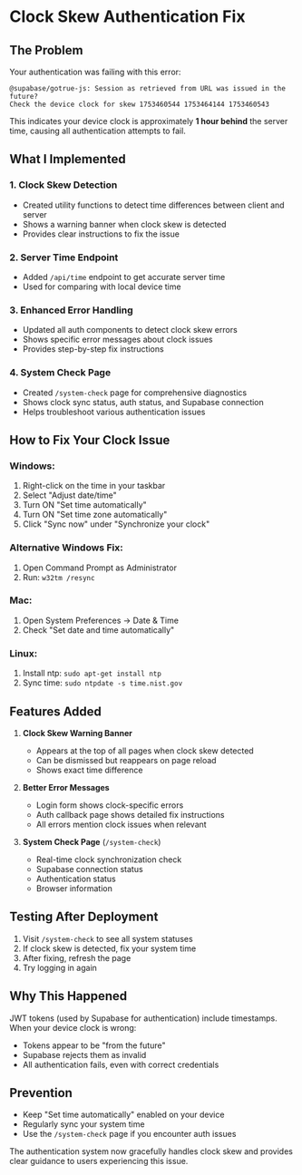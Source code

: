 # Clock Skew Authentication Fix

## The Problem

Your authentication was failing with this error:

```
@supabase/gotrue-js: Session as retrieved from URL was issued in the future?
Check the device clock for skew 1753460544 1753464144 1753460543
```

This indicates your device clock is approximately **1 hour behind** the server time, causing all authentication attempts to fail.

## What I Implemented

### 1. **Clock Skew Detection**

- Created utility functions to detect time differences between client and server
- Shows a warning banner when clock skew is detected
- Provides clear instructions to fix the issue

### 2. **Server Time Endpoint**

- Added `/api/time` endpoint to get accurate server time
- Used for comparing with local device time

### 3. **Enhanced Error Handling**

- Updated all auth components to detect clock skew errors
- Shows specific error messages about clock issues
- Provides step-by-step fix instructions

### 4. **System Check Page**

- Created `/system-check` page for comprehensive diagnostics
- Shows clock sync status, auth status, and Supabase connection
- Helps troubleshoot various authentication issues

## How to Fix Your Clock Issue

### Windows:

1. Right-click on the time in your taskbar
2. Select "Adjust date/time"
3. Turn ON "Set time automatically"
4. Turn ON "Set time zone automatically"
5. Click "Sync now" under "Synchronize your clock"

### Alternative Windows Fix:

1. Open Command Prompt as Administrator
2. Run: `w32tm /resync`

### Mac:

1. Open System Preferences → Date & Time
2. Check "Set date and time automatically"

### Linux:

1. Install ntp: `sudo apt-get install ntp`
2. Sync time: `sudo ntpdate -s time.nist.gov`

## Features Added

1. **Clock Skew Warning Banner**
   - Appears at the top of all pages when clock skew detected
   - Can be dismissed but reappears on page reload
   - Shows exact time difference

2. **Better Error Messages**
   - Login form shows clock-specific errors
   - Auth callback page shows detailed fix instructions
   - All errors mention clock issues when relevant

3. **System Check Page** (`/system-check`)
   - Real-time clock synchronization check
   - Supabase connection status
   - Authentication status
   - Browser information

## Testing After Deployment

1. Visit `/system-check` to see all system statuses
2. If clock skew is detected, fix your system time
3. After fixing, refresh the page
4. Try logging in again

## Why This Happened

JWT tokens (used by Supabase for authentication) include timestamps. When your device clock is wrong:

- Tokens appear to be "from the future"
- Supabase rejects them as invalid
- All authentication fails, even with correct credentials

## Prevention

- Keep "Set time automatically" enabled on your device
- Regularly sync your system time
- Use the `/system-check` page if you encounter auth issues

The authentication system now gracefully handles clock skew and provides clear guidance to users experiencing this issue.
